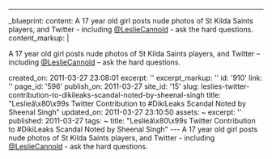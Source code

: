 ---
_blueprint:
  content: A 17 year old girl posts nude photos of St Kilda Saints players, and Twitter
    - including [@LeslieCannold](http://twitter.com/lesliecannold) - ask the hard
    questions.
  content_markup: |
    <p>A 17 year old girl posts nude photos of St Kilda Saints players, and Twitter &ndash; including <a href="http://twitter.com/lesliecannold">@LeslieCannold</a> &ndash; ask the hard questions.</p>
  created_on: 2011-03-27 23:08:01
  excerpt: ''
  excerpt_markup: ''
  id: '910'
  link: ''
  page_id: '596'
  publish_on: 2011-03-27
  site_id: '15'
  slug: leslies-twitter-contribution-to-dikileaks-scandal-noted-by-sheenal-singh
  title: "Leslieâ\x80\x99s Twitter Contribution to #DikiLeaks Scandal Noted by Sheenal
    Singh"
  updated_on: 2011-03-27 23:10:50
assets: ~
excerpt: ''
published: 2011-03-27
tags: ~
title: "Leslieâ\x80\x99s Twitter Contribution to #DikiLeaks Scandal Noted by Sheenal
  Singh"
--- A 17 year old girl posts nude photos of St Kilda Saints players, and Twitter -
  including [@LeslieCannold](http://twitter.com/lesliecannold) - ask the hard questions.
